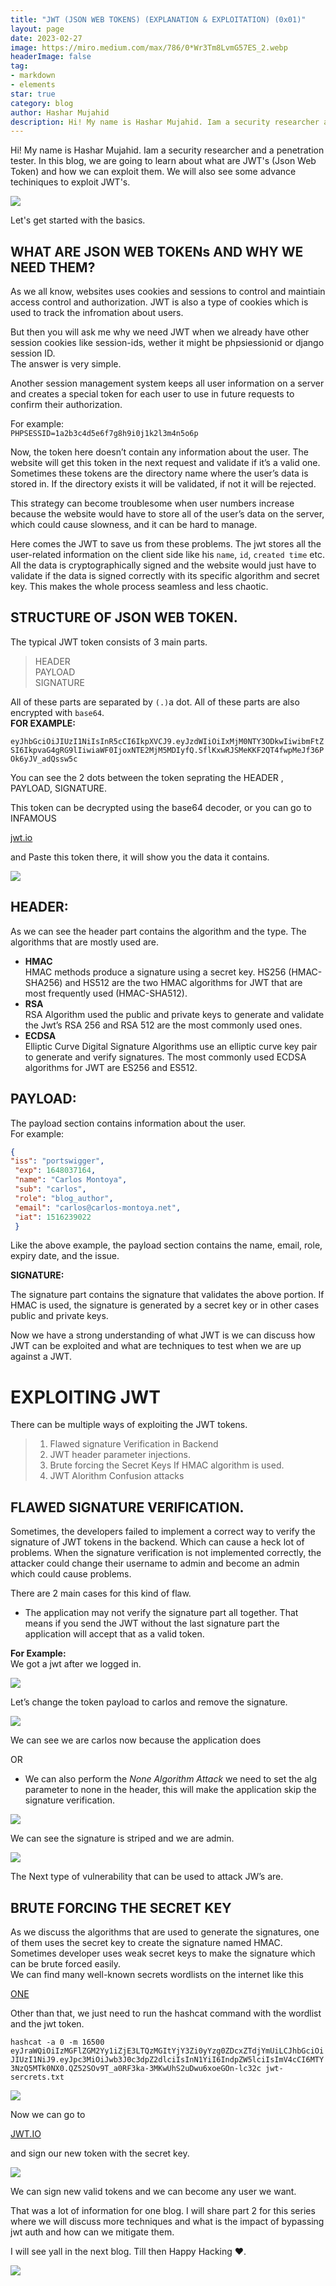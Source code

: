 ```yaml
---
title: "JWT (JSON WEB TOKENS) (EXPLANATION & EXPLOITATION) (0x01)"
layout: page
date: 2023-02-27
image: https://miro.medium.com/max/786/0*Wr3Tm8LvmG57ES_2.webp
headerImage: false
tag:
- markdown
- elements
star: true
category: blog
author: Hashar Mujahid
description: Hi! My name is Hashar Mujahid. Iam a security researcher and a penetration tester. In this blog, we are going to learn about what are JWT's (Json Web Token) and how we can exploit them. We will also see some advance techiniques to exploit JWT's .
---
```


Hi! My name is Hashar Mujahid. Iam a security researcher and a penetration tester. In this blog, we are going to learn about what are JWT's (Json Web Token) and how we can exploit them. We will also see some advance techiniques to exploit JWT's.

![](https://miro.medium.com/max/800/1*ulCspc56K_swYE1uuel_TA.png)


Let's get started with the basics.

## WHAT ARE JSON WEB TOKENs AND WHY WE NEED THEM?

As we all know, websites uses cookies and sessions to control and maintiain access control and authorization. JWT is also a type of cookies which is used to track the infromation about users.

But then you will ask me why we need JWT when we already have other session cookies like session-ids, wether it might be phpsiessionid or django session ID.  
The answer is very simple.

Another session management system keeps all user information on a server and creates a special token for each user to use in future requests to confirm their authorization.

For example:  
`PHPSESSID=1a2b3c4d5e6f7g8h9i0j1k2l3m4n5o6p`

Now, the token here doesn’t contain any information about the user. The website will get this token in the next request and validate if it’s a valid one. Sometimes these tokens are the directory name where the user’s data is stored in. If the directory exists it will be validated, if not it will be rejected.

This strategy can become troublesome when user numbers increase because the website would have to store all of the user’s data on the server, which could cause slowness, and it can be hard to manage.

Here comes the JWT to save us from these problems. The jwt stores all the user-related information on the client side like his `name`, `id`, `created time` etc. All the data is cryptographically signed and the website would just have to validate if the data is signed correctly with its specific algorithm and secret key. This makes the whole process seamless and less chaotic.

## **STRUCTURE OF JSON WEB TOKEN.**

The typical JWT token consists of 3 main parts.

> HEADER  
> PAYLOAD  
> SIGNATURE

All of these parts are separated by `(.)`a dot. All of these parts are also encrypted with `base64`.  
**FOR EXAMPLE:**

`eyJhbGciOiJIUzI1NiIsInR5cCI6IkpXVCJ9.eyJzdWIiOiIxMjM0NTY3ODkwIiwibmFtZSI6IkpvaG4gRG9lIiwiaWF0IjoxNTE2MjM5MDIyfQ.SflKxwRJSMeKKF2QT4fwpMeJf36POk6yJV_adQssw5c  `
  
You can see the 2 dots between the token seprating the HEADER , PAYLOAD, SIGNATURE.

This token can be decrypted using the base64 decoder, or you can go to INFAMOUS

[jwt.io](https://jwt.io/)

and Paste this token there, it will show you the data it contains.

![](https://imgur.com/ZRUmrrj.png)




## HEADER:

As we can see the header part contains the algorithm and the type. The algorithms that are mostly used are.

-   **HMAC**  
    HMAC methods produce a signature using a secret key. HS256 (HMAC-SHA256) and HS512 are the two HMAC algorithms for JWT that are most frequently used (HMAC-SHA512).
-   **RSA**  
    RSA Algorithm used the public and private keys to generate and validate the Jwt’s RSA 256 and RSA 512 are the most commonly used ones.
-   **ECDSA**  
    Elliptic Curve Digital Signature Algorithms use an elliptic curve key pair to generate and verify signatures. The most commonly used ECDSA algorithms for JWT are ES256 and ES512.

## **PAYLOAD:**

The payload section contains information about the user.  
For example:

  
```json
{   
"iss": "portswigger",   
 "exp": 1648037164,   
 "name": "Carlos Montoya",   
 "sub": "carlos",   
 "role": "blog_author",   
 "email": "carlos@carlos-montoya.net",   
 "iat": 1516239022   
 }
```

Like the above example, the payload section contains the name, email, role, expiry date, and the issue.

**SIGNATURE:**

The signature part contains the signature that validates the above portion. If HMAC is used, the signature is generated by a secret key or in other cases public and private keys.

Now we have a strong understanding of what JWT is we can discuss how JWT can be exploited and what are techniques to test when we are up against a JWT.

# **EXPLOITING JWT**

There can be multiple ways of exploiting the JWT tokens.

> 1. Flawed signature Verification in Backend  
> 2. JWT header parameter injections.  
> 3. Brute forcing the Secret Keys If HMAC algorithm is used.  
> 4. JWT Alorithm Confusion attacks

## **FLAWED SIGNATURE VERIFICATION.**

Sometimes, the developers failed to implement a correct way to verify the signature of JWT tokens in the backend. Which can cause a heck lot of problems. When the signature verification is not implemented correctly, the attacker could change their username to admin and become an admin which could cause problems.

There are 2 main cases for this kind of flaw.

-   The application may not verify the signature part all together. That means if you send the JWT without the last signature part the application will accept that as a valid token.

**For Example:**  
We got a jwt after we logged in.

![](https://miro.medium.com/max/770/0*Yq79omgvusYOeHs5.png)

Let’s change the token payload to carlos and remove the signature.

![](https://miro.medium.com/max/770/0*JmxuBxlreE0AMeYw.png)

We can see we are carlos now because the application does

OR

-   We can also perform the *None Algorithm Attack* we need to set the alg parameter to none in the header, this will make the application skip the signature verification.

![](https://miro.medium.com/max/770/0*ZyfB_L6dD3Lv-w5i.png)

We can see the signature is striped and we are admin.

![](https://miro.medium.com/max/770/0*Edg6KHW9lgPcavB9.png)

The Next type of vulnerability that can be used to attack JW’s are.

## **BRUTE FORCING THE SECRET KEY**

As we discuss the algorithms that are used to generate the signatures, one of them uses the secret key to create the signature named HMAC.  
Sometimes developer uses weak secret keys to make the signature which can be brute forced easily.  
We can find many well-known secrets wordlists on the internet like this

[ONE](https://github.com/wallarm/jwt-secrets/blob/master/jwt.secrets.list)

Other than that, we just need to run the hashcat command with the wordlist and the jwt token.

`hashcat -a 0 -m 16500 eyJraWQiOiIzMGFlZGM2Yy1iZjE3LTQzMGItYjY3Zi0yYzg0ZDcxZTdjYmUiLCJhbGciOiJIUzI1NiJ9.eyJpc3MiOiJwb3J0c3dpZ2dlciIsInN1YiI6IndpZW5lciIsImV4cCI6MTY3NzQ5MTk0NX0.QZ52SOv9T_a0RF3ka-3MKwUhS2uDwu6xoeGOn-lc32c jwt-sercrets.txt`

![](https://miro.medium.com/max/770/0*X6QZdNtKFqITQlrv.png)

Now we can go to

[JWT.IO](https://jwt.io/)

and sign our new token with the secret key.

![](https://miro.medium.com/max/770/0*tD01t7cIwdwjpAv1.png)

We can sign new valid tokens and we can become any user we want.

That was a lot of information for one blog. I will share part 2 for this series where we will discuss more techniques and what is the impact of bypassing jwt auth and how can we mitigate them.

I will see yall in the next blog. Till then Happy Hacking ❤.

![](https://media.giphy.com/media/Thpjs7WKYwQ3fpXqlG/giphy.gif)
